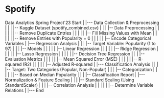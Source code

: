 # Spotify
Data Analytics Spring Project'23
Start
|
|--- Data Collection & Preprocessing
|       |
|       |-- Kaggle Dataset (spotify_combined.csv)
|       |
|       |-- Data Preprocessing
|       |       |
|       |       |-- Remove Duplicate Entries
|       |       |
|       |       |-- Fill Missing Values with Mean
|       |       |
|       |       |-- Remove Entries with Popularity = 0
|       |       |
|       |       |-- Encode Categorical Variables
|
|--- Regression Analysis
|       |
|       |-- Target Variable: Popularity (1 to 97)
|       |
|       |-- Models
|       |       |
|       |       |-- Linear Regression
|       |       |
|       |       |-- Ridge Regression
|       |       |
|       |       |-- Lasso Regression
|       |       |
|       |       |-- Decision Tree Regression
|       |
|       |-- Evaluation Metrics
|       |       |
|       |       |-- Mean Squared Error (MSE)
|       |       |
|       |       |-- R-squared (R2)
|       |       |
|       |       |-- Adjusted R-squared
|
|--- Classification Analysis
|       |
|       |-- Target: Two Categories (Popular, Non-Popular)
|       |
|       |-- Categorization
|       |       |
|       |       |-- Based on Median Popularity
|       |
|       |-- Classification Report
|
|--- Normalization & Feature Scaling
|       |
|       |-- Standard Scaling (Using StandardScaler)
|       |
|       |-- Correlation Analysis
|       |       |
|       |       |-- Determine Variable Relations
|
|--- End

